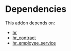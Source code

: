 # Dependencies

This addon depends on:

- [hr](https://github.com/bringout/oca-ocb-hr)
- [hr_contract](https://github.com/bringout/oca-ocb-hr)
- [hr_employee_service](https://github.com/bringout/oca-technical)
